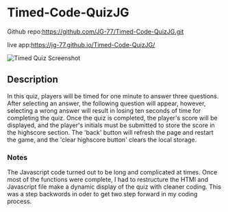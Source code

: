 # Timed-Code-QuizJG
Github repo:https://github.com/JG-77/Timed-Code-QuizJG.git 

live app:https://jg-77.github.io/Timed-Code-QuizJG/ 

![Timed Quiz Screenshot](https://user-images.githubusercontent.com/76461629/113484937-dae24d00-945f-11eb-8f66-8439c2e647c1.png)

## Description
In this quiz, players will be timed for one minute to answer three questions. After selecting an answer, the following question will appear, however, selecting a wrong answer will result in losing ten seconds of time for completing the quiz. Once the quiz is completed, the player's score will be displayed, and the player's initials must be submitted to store the score in the highscore section. The 'back' button will refresh the page and restart the game, and the 'clear highscore button' clears the local storage.

### Notes
The Javascript code turned out to be long and complicated at times. Once most of the functions were complete, I had to restructure the HTMl and Javascript file make a dynamic display of the quiz with cleaner coding. This was a step backwords in oder to get two step forward in my coding process.
